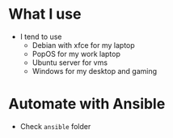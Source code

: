 # What I use

- I tend to use
    - Debian with xfce for my laptop
    - PopOS for my work laptop
    - Ubuntu server for vms
    - Windows for my desktop and gaming

# Automate with Ansible

- Check `ansible` folder